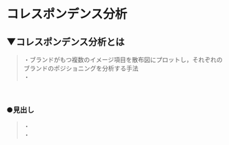 # コレスポンデンス分析

## ▼コレスポンデンス分析とは
>・ブランドがもつ複数のイメージ項目を散布図にプロットし，それぞれのブランドのポジショニングを分析する手法<br>
>・<br>
<br>

### ●見出し
>・<br>
>・<br>
<br>
